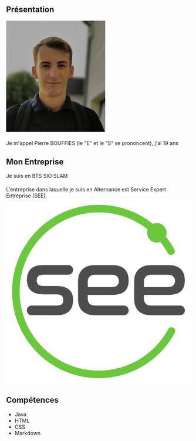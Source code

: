 ## Présentation
![image](PhotoID.jpg)
####
Je m'appel Pierre BOUFFIES (le "E" et le "S" se prononcent), j'ai 19 ans

## Mon Entreprise
Je suis en BTS SIO SLAM
####
L'entreprise dans laquelle je suis en Alternance est Service Expert Entreprise (SEE).
![image](SEE.jpg)

## Compétences
- Java
- HTML
- CSS
- Markdown

